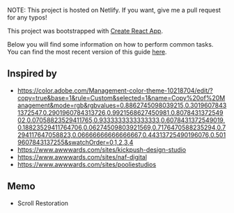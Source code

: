NOTE: This project is hosted on Netlify. If you want, give me a pull request for any typos!

This project was bootstrapped with [Create React App](https://github.com/facebookincubator/create-react-app).

Below you will find some information on how to perform common tasks.<br>
You can find the most recent version of this guide [here](https://github.com/facebookincubator/create-react-app/blob/master/packages/react-scripts/template/README.md).

## Inspired by

* https://color.adobe.com/Management-color-theme-10218704/edit/?copy=true&base=1&rule=Custom&selected=1&name=Copy%20of%20Management&mode=rgb&rgbvalues=0.8862745098039215,0.30196078431372547,0.2901960784313726,0.9921568627450981,0.807843137254902,0.07058823529411765,0.9333333333333333,0.6078431372549019,0.18823529411764706,0.06274509803921569,0.7176470588235294,0.7294117647058823,0.06666666666666667,0.44313725490196076,0.5019607843137255&swatchOrder=0,1,2,3,4
* https://www.awwwards.com/sites/kickpush-design-studio
* https://www.awwwards.com/sites/naf-digital
* https://www.awwwards.com/sites/pooliestudios

## Memo

* Scroll Restoration

